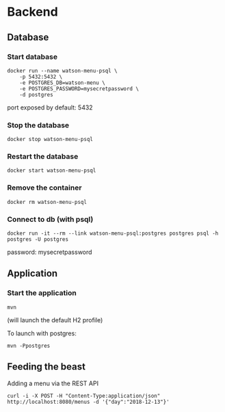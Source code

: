 # Backend

## Database

### Start database

```
docker run --name watson-menu-psql \
    -p 5432:5432 \
    -e POSTGRES_DB=watson-menu \
    -e POSTGRES_PASSWORD=mysecretpassword \
    -d postgres
```

port exposed by default: 5432

### Stop the database

```
docker stop watson-menu-psql
```

### Restart the database

```
docker start watson-menu-psql
```

### Remove the container

```
docker rm watson-menu-psql
```

### Connect to db (with psql)

```
docker run -it --rm --link watson-menu-psql:postgres postgres psql -h postgres -U postgres
```

password: mysecretpassword

## Application

### Start the application

```
mvn
```

(will launch the default H2 profile)

To launch with postgres:

```
mvn -Ppostgres
```

## Feeding the beast

Adding a menu via the REST API

```
curl -i -X POST -H "Content-Type:application/json" http://localhost:8080/menus -d '{"day":"2018-12-13"}'
```
